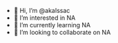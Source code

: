 - 👋 Hi, I’m @akaIssac
- 👀 I’m interested in NA
- 🌱 I’m currently learning NA
- 💞️ I’m looking to collaborate on NA


<!---
akaIssac/akaIssac is a ✨ special ✨ repository because its `README.md` (this file) appears on your GitHub profile.
You can click the Preview link to take a look at your changes.
--->
